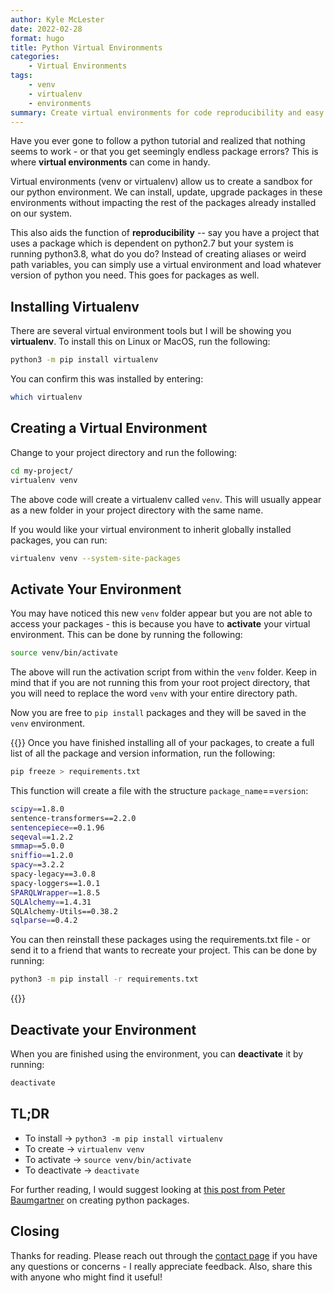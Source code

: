 ```yaml
---
author: Kyle McLester
date: 2022-02-28
format: hugo
title: Python Virtual Environments
categories:
    - Virtual Environments
tags:
    - venv
    - virtualenv
    - environments
summary: Create virtual environments for code reproducibility and easy sandboxing of python packages
---
```


Have you ever gone to follow a python tutorial and realized that nothing seems to work - or that you get seemingly endless package errors? This is where **virtual environments** can come in handy.

Virtual environments (venv or virtualenv) allow us to create a sandbox for our python environment. We can install, update, upgrade packages in these environments without impacting the rest of the packages already installed on our system.

This also aids the function of **reproducibility** -- say you have a project that uses a package which is dependent on python2.7 but your system is running python3.8, what do you do? Instead of creating aliases or weird path variables, you can simply use a virtual environment and load whatever version of python you need. This goes for packages as well.

## Installing Virtualenv

There are several virtual environment tools but I will be showing you **virtualenv**. To install this on Linux or MacOS, run the following:

```bash
python3 -m pip install virtualenv
```

You can confirm this was installed by entering:

```bash
which virtualenv
```

## Creating a Virtual Environment

Change to your project directory and run the following:

```bash
cd my-project/
virtualenv venv
```

The above code will create a virtualenv called `venv`. This will usually appear as a new folder in your project directory with the same name.

If you would like your virtual environment to inherit globally installed packages, you can run:

```bash
virtualenv venv --system-site-packages
```

## Activate Your Environment

You may have noticed this new `venv` folder appear but you are not able to access your packages - this is because you have to **activate** your virtual environment. This can be done by running the following:

```bash
source venv/bin/activate
```

The above will run the activation script from within the `venv` folder. Keep in mind that if you are not running this from your root project directory, that you will need to replace the word `venv` with your entire directory path.

Now you are free to `pip install` packages and they will be saved in the `venv` environment.

{{<collapse summary="Reproducibility Tip" >}}
Once you have finished installing all of your packages, to create a full list of all the package and version information, run the following:

```bash
pip freeze > requirements.txt
```

This function will create a file with the structure `package_name`==`version`:

```bash
scipy==1.8.0
sentence-transformers==2.2.0
sentencepiece==0.1.96
seqeval==1.2.2
smmap==5.0.0
sniffio==1.2.0
spacy==3.2.2
spacy-legacy==3.0.8
spacy-loggers==1.0.1
SPARQLWrapper==1.8.5
SQLAlchemy==1.4.31
SQLAlchemy-Utils==0.38.2
sqlparse==0.4.2
```

You can then reinstall these packages using the requirements.txt file - or send it to a friend that wants to recreate your project. This can be done by running:

```bash
python3 -m pip install -r requirements.txt
```

{{</collapse>}}

## Deactivate your Environment

When you are finished using the environment, you can **deactivate** it by running:

```bash
deactivate
```

## TL;DR

- To install -> `python3 -m pip install virtualenv`
- To create -> `virtualenv venv`
- To activate -> `source venv/bin/activate`
- To deactivate -> `deactivate`

For further reading, I would suggest looking at [this post from Peter Baumgartner](https://www.peterbaumgartner.com/blog/python-virtual-environment-package-workflow/) on creating python packages.

## Closing

Thanks for reading. Please reach out through the [contact page](https://kmclester.com/contact/) if you have any questions or concerns - I really appreciate feedback. Also, share this with anyone who might find it useful!

